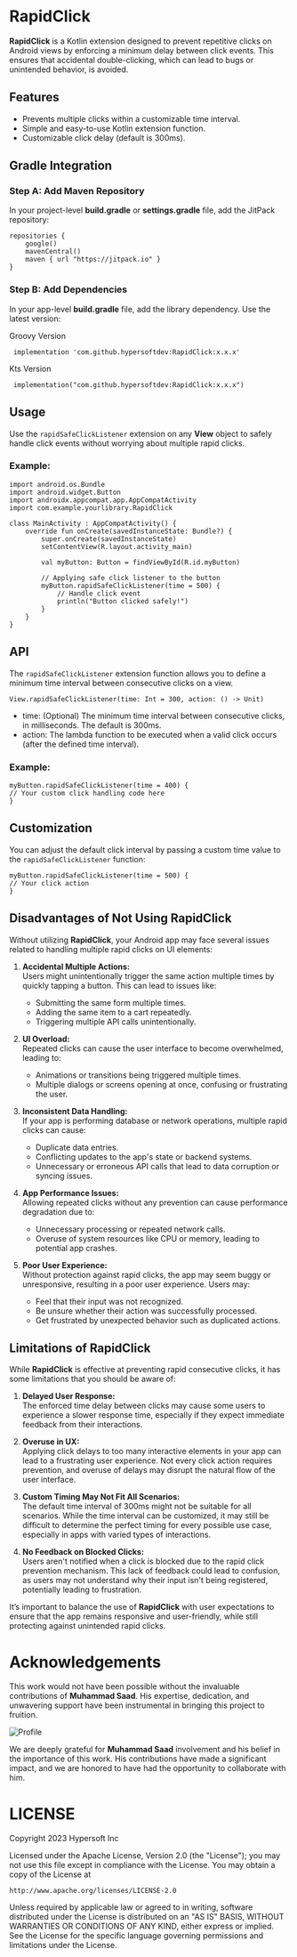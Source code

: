 # RapidClick

**RapidClick** is a Kotlin extension designed to prevent repetitive clicks on Android views by enforcing a minimum delay between click events. This ensures that accidental double-clicking, which can lead to bugs or unintended behavior, is avoided.

## Features

- Prevents multiple clicks within a customizable time interval.
- Simple and easy-to-use Kotlin extension function.
- Customizable click delay (default is 300ms).

## Gradle Integration

### Step A: Add Maven Repository

In your project-level **build.gradle** or **settings.gradle** file, add the JitPack repository:
```
repositories {
    google()
    mavenCentral()
    maven { url "https://jitpack.io" }
}
```  

### Step B: Add Dependencies

In your app-level **build.gradle** file, add the library dependency. Use the latest version: 

Groovy Version
```
 implementation 'com.github.hypersoftdev:RapidClick:x.x.x'
```
Kts Version
```
 implementation("com.github.hypersoftdev:RapidClick:x.x.x")
```

## Usage

Use the `rapidSafeClickListener` extension on any **View** object to safely handle click events without worrying about multiple rapid clicks.

### Example:

```
import android.os.Bundle
import android.widget.Button
import androidx.appcompat.app.AppCompatActivity
import com.example.yourlibrary.RapidClick

class MainActivity : AppCompatActivity() {
    override fun onCreate(savedInstanceState: Bundle?) {
        super.onCreate(savedInstanceState)
        setContentView(R.layout.activity_main)

        val myButton: Button = findViewById(R.id.myButton)

        // Applying safe click listener to the button
        myButton.rapidSafeClickListener(time = 500) {
            // Handle click event
            println("Button clicked safely!")
        }
    }
}
```

## API

The `rapidSafeClickListener` extension function allows you to define a minimum time interval between consecutive clicks on a view.

```
View.rapidSafeClickListener(time: Int = 300, action: () -> Unit)
```

- time: (Optional) The minimum time interval between consecutive clicks, in milliseconds. The default is 300ms.
- action: The lambda function to be executed when a valid click occurs (after the defined time interval).

### Example:

```
myButton.rapidSafeClickListener(time = 400) {
// Your custom click handling code here
}
```

## Customization
You can adjust the default click interval by passing a custom time value to the `rapidSafeClickListener` function:
```
myButton.rapidSafeClickListener(time = 500) {
// Your click action
}
```

## Disadvantages of Not Using RapidClick

Without utilizing **RapidClick**, your Android app may face several issues related to handling multiple rapid clicks on UI elements:

1. **Accidental Multiple Actions:**  
   Users might unintentionally trigger the same action multiple times by quickly tapping a button. This can lead to issues like:
   - Submitting the same form multiple times.
   - Adding the same item to a cart repeatedly.
   - Triggering multiple API calls unintentionally.

2. **UI Overload:**  
   Repeated clicks can cause the user interface to become overwhelmed, leading to:
   - Animations or transitions being triggered multiple times.
   - Multiple dialogs or screens opening at once, confusing or frustrating the user.

3. **Inconsistent Data Handling:**  
   If your app is performing database or network operations, multiple rapid clicks can cause:
   - Duplicate data entries.
   - Conflicting updates to the app's state or backend systems.
   - Unnecessary or erroneous API calls that lead to data corruption or syncing issues.

4. **App Performance Issues:**  
   Allowing repeated clicks without any prevention can cause performance degradation due to:
   - Unnecessary processing or repeated network calls.
   - Overuse of system resources like CPU or memory, leading to potential app crashes.

5. **Poor User Experience:**  
   Without protection against rapid clicks, the app may seem buggy or unresponsive, resulting in a poor user experience. Users may:
   - Feel that their input was not recognized.
   - Be unsure whether their action was successfully processed.
   - Get frustrated by unexpected behavior such as duplicated actions.

## Limitations of RapidClick

While **RapidClick** is effective at preventing rapid consecutive clicks, it has some limitations that you should be aware of:

1. **Delayed User Response:**  
   The enforced time delay between clicks may cause some users to experience a slower response time, especially if they expect immediate feedback from their interactions.

2. **Overuse in UX:**  
   Applying click delays to too many interactive elements in your app can lead to a frustrating user experience. Not every click action requires prevention, and overuse of delays may disrupt the natural flow of the user interface.

3. **Custom Timing May Not Fit All Scenarios:**  
   The default time interval of 300ms might not be suitable for all scenarios. While the time interval can be customized, it may still be difficult to determine the perfect timing for every possible use case, especially in apps with varied types of interactions.

4. **No Feedback on Blocked Clicks:**  
   Users aren't notified when a click is blocked due to the rapid click prevention mechanism. This lack of feedback could lead to confusion, as users may not understand why their input isn't being registered, potentially leading to frustration.

It’s important to balance the use of **RapidClick** with user expectations to ensure that the app remains responsive and user-friendly, while still protecting against unintended rapid clicks.


# Acknowledgements

This work would not have been possible without the invaluable contributions of **Muhammad Saad**. His expertise, dedication, and unwavering support have been instrumental in bringing this project to fruition.

![Profile](https://github.com/hypersoftdev/RapidClick/blob/master/screens/profile_image.jpg?raw=true)

We are deeply grateful for **Muhammad Saad** involvement and his belief in the importance of this work. His contributions have made a significant impact, and we are honored to have had the opportunity to collaborate with him.

# LICENSE

Copyright 2023 Hypersoft Inc

Licensed under the Apache License, Version 2.0 (the "License");
you may not use this file except in compliance with the License.
You may obtain a copy of the License at

    http://www.apache.org/licenses/LICENSE-2.0

Unless required by applicable law or agreed to in writing, software
distributed under the License is distributed on an "AS IS" BASIS,
WITHOUT WARRANTIES OR CONDITIONS OF ANY KIND, either express or implied.
See the License for the specific language governing permissions and
limitations under the License.

